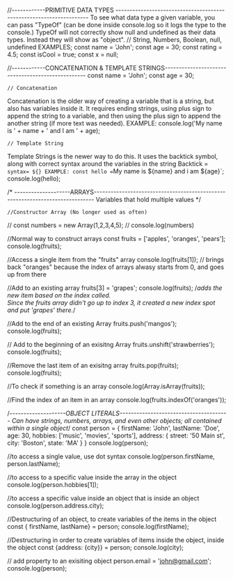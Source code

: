 //------------PRIMITIVE DATA TYPES --------------------------------------------------------------------
To see what data type a given variable, you can pass "TypeOf" (can be done inside console.log so 
it logs the type to the console.) TypeOf will not correctly show null and undefined as their data types.
Instead they will show as "object".
    // String, Numbers, Boolean, null, undefined
EXAMPLES;
const name = 'John';
const age = 30;
const rating = 4.5;
const isCool = true;
const x = null;

//------------CONCATENATION & TEMPLATE STRINGS--------------------------------------------------
const name = 'John';
const age = 30;

    // Concatenation
Concatenation is the older way of creating a variable that is a string,
but also has variables inside it. It requires ending strings, using plus
sign to append the string to a variable, and then using the plus sign to
append the another string (if more text was needed).
EXAMPLE: console.log('My name is ' + name + ' and I am ' + age); 

    // Template String
Template Strings is the newer way to do this.  It uses the backtick
symbol, along with correct syntax around the variables in the string
Backtick = `    syntax= ${}
EXAMPLE: const hello = `My name is ${name} and i am ${age}`; console.log(hello);


/* --------------------ARRAYS------------------------------------------------------------------------------
Variables that hold multiple values */

    //Constructor Array (No longer used as often)

// const numbers = new Array(1,2,3,4,5);
// console.log(numbers)

//Normal way to construct arrays
const fruits = ['apples', 'oranges', 'pears'];
console.log(fruits);

//Access a single item from the "fruits" array
console.log(fruits[1]); // brings back "oranges" because the index of arrays alwasy starts from 0, and goes up from there

 //Add to an existing array
 fruits[3] = 'grapes';
 console.log(fruits);
/*adds the new item based on the index called.  
 Since the fruits array didn't go up to index 3, it created a new index spot and put 'grapes' there.*/

//Add to the end of an existing Array 
fruits.push('mangos');
console.log(fruits);

// Add to the beginning of an exisitng Array
fruits.unshift('strawberries');
console.log(fruits);

//Remove the last item of an exisitng array
fruits.pop(fruits);
console.log(fruits);

//To check if something is an array
console.log(Array.isArray(fruits));

//Find the index of an item in an array
console.log(fruits.indexOf('oranges'));

/*--------------------OBJECT LITERALS---------------------------------------
Can have strings, numbers, arrays, and even other objects; all contained within a single object*/
const person = {
    firstName: 'John',
    lastName: 'Doe',
    age: 30,
    hobbies: ['music', 'movies', 'sports'],
    address: {
        street: '50 Main st',
        city: 'Boston',
        state: 'MA'
    }
}
console.log(person);

//to access a single value, use dot syntax
console.log(person.firstName, person.lastName);

//to access to a specific value inside the array in the object
console.log(person.hobbies[1]);

//to access a specific value inside an object that is inside an object
console.log(person.address.city);

//Destructuring of an object, to create variables of the items in the object
const { firstName, lastName} = person;
console.log(firstName);

//Destructuring in order to create variables of items inside the object, inside the object
const {address: {city}} = person;
console.log(city);

// add property to an exisiting object
person.email = 'john@gmail.com';
console.log(person);